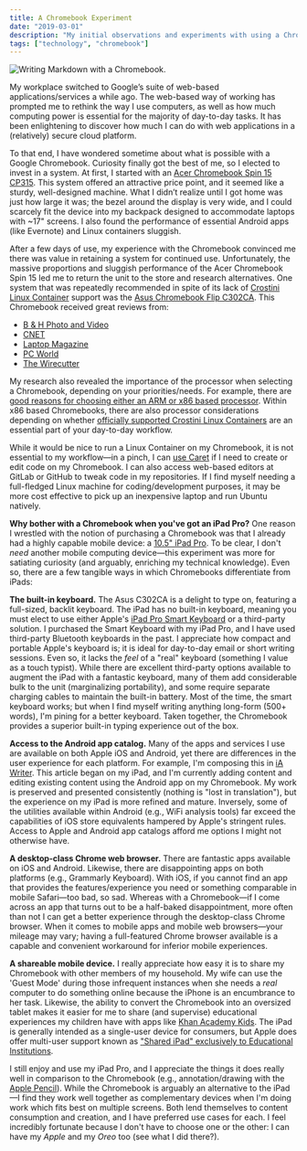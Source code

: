 ```yaml
---
title: A Chromebook Experiment
date: "2019-03-01"
description: "My initial observations and experiments with using a Chromebook in lieu of a conventional laptop."
tags: ["technology", "chromebook"]
---
```


![Writing Markdown with a Chromebook.](https://kmsmedia.kevansizemore.com/image/2019-03-01_a-chromebook-experiment-hero.jpg)

My workplace switched to Google’s suite of web-based applications/services a while ago. The web-based way of working has prompted me to rethink the way I use computers, as well as how much computing power is essential for the majority of day-to-day tasks. It has been enlightening to discover how much I can do with web applications in a (relatively) secure cloud platform.

To that end, I have wondered sometime about what is possible with a Google Chromebook. Curiosity finally got the best of me, so I elected to invest in a system. At first, I started with an [Acer Chromebook Spin 15 CP315](https://www.acer.com/ac/en/US/content/series/acerchromebookspin15cp315). This system offered an attractive price point, and it seemed like a sturdy, well-designed machine. What I didn’t realize until I got home was just how large it was; the bezel around the display is very wide, and I could scarcely fit the device into my backpack designed to accommodate laptops with ~17" screens. I also found the performance of essential Android apps (like Evernote) and Linux containers sluggish.

After a few days of use, my experience with the Chromebook convinced me there was value in retaining a system for continued use. Unfortunately, the massive proportions and sluggish performance of the Acer Chromebook Spin 15 led me to return the unit to the store and research alternatives. One system that was repeatedly recommended in spite of its lack of [Crostini Linux Container](https://chromium.googlesource.com/chromiumos/docs/+/master/containers_and_vms.md) support was the [Asus Chromebook Flip C302CA](https://www.asus.com/us/Laptops/ASUS-Chromebook-Flip-C302CA/). This Chromebook received great reviews from:

* [B & H Photo and Video](https://www.bhphotovideo.com/c/product/1304020-REG/asus_c302ca_dhm4_c302ca_64gb_chromebook.html)
* [CNET](https://www.cnet.com/reviews/asus-chromebook-flip-c302ca-review/)
* [Laptop Magazine](https://www.laptopmag.com/reviews/laptops/asus-chromebook-flip-c302ca)
* [PC World](https://www.pcworld.com/article/3196348/computers/asus-chromebook-flip-c302ca-review-a-versatile-laptop-with-lots-to-love.html)
* [The Wirecutter](https://thewirecutter.com/reviews/best-chromebook/)

My research also revealed the importance of the processor when selecting a Chromebook, depending on your priorities/needs. For example, there are [good reasons for choosing either an ARM or x86 based processor](https://www.howtogeek.com/180225/arm-vs.-intel-what-it-means-for-windows-chromebook-and-android-software-compatibility/). Within x86 based Chromebooks, there are also processor considerations depending on whether [officially supported Crostini Linux Containers](https://chromium.googlesource.com/chromiumos/docs/+/master/containers_and_vms.md#Hardware-Requirements) are an essential part of your day-to-day workflow.

While it would be nice to run a Linux Container on my Chromebook, it is not essential to my workflow—in a pinch, I can [use Caret](https://headmelted.com/coding-on-a-chromebook-84335cce96c8) if I need to create or edit code on my Chromebook. I can also access web-based editors at GitLab or GitHub to tweak code in my repositories. If I find myself needing a full-fledged Linux machine for coding/development purposes, it may be more cost effective to pick up an inexpensive laptop and run Ubuntu natively.

**Why bother with a Chromebook when you've got an iPad Pro?** One reason I wrestled with the notion of purchasing a Chromebook was that I already had a highly capable mobile device: a [10.5" iPad Pro](https://everymac.com/systems/apple/ipad/specs/apple-ipad-pro-10-5-inch-wi-fi-only-specs.html). To be clear, I don't _need_ another mobile computing device—this experiment was more for satiating curiosity (and arguably, enriching my technical knowledge). Even so, there are a few tangible ways in which Chromebooks differentiate from iPads:

**The built-in keyboard.** The Asus C302CA is a delight to type on, featuring a full-sized, backlit keyboard. The iPad has no built-in keyboard, meaning you must elect to use either Apple's [iPad Pro Smart Keyboard](https://www.apple.com/smart-keyboard/) or a third-party solution. I purchased the Smart Keyboard with my iPad Pro, and I have used third-party Bluetooth keyboards in the past. I appreciate how compact and portable Apple's keyboard is; it is ideal for day-to-day email or short writing sessions. Even so, it lacks the _feel_ of a "real" keyboard (something I value as a touch typist). While there are excellent third-party options available to augment the iPad with a fantastic keyboard, many of them add considerable bulk to the unit (marginalizing portability), and some require separate charging cables to maintain the built-in battery. Most of the time, the smart keyboard works; but when I find myself writing anything long-form (500+ words), I'm pining for a better keyboard. Taken together, the Chromebook provides a superior built-in typing experience out of the box.

**Access to the Android app catalog.** Many of the apps and services I use are available on both Apple iOS and Android, yet there are differences in the user experience for each platform. For example, I'm composing this in [iA Writer](https://ia.net/writer). This article began on my iPad, and I'm currently adding content and editing existing content using the Android app on my Chromebook. My work is preserved and presented consistently (nothing is "lost in translation"), but the experience on my iPad is more refined and mature. Inversely, some of the utilities available within Android (e.g., WiFi analysis tools) far exceed the capabilities of iOS store equivalents hampered by Apple's stringent rules. Access to Apple and Android app catalogs afford me options I might not otherwise have.

**A desktop-class Chrome web browser.** There are fantastic apps available on iOS and Android. Likewise, there are disappointing apps on both platforms (e.g., Grammarly Keyboard). With iOS, if you cannot find an app that provides the features/experience you need or something comparable in mobile Safari—too bad, so sad. Whereas with a Chromebook—if I come across an app that turns out to be a half-baked disappointment, more often than not I can get a better experience through the desktop-class Chrome browser. When it comes to mobile apps and mobile web browsers—your mileage may vary; having a full-featured Chrome browser available is a capable and convenient workaround for inferior mobile experiences.

**A shareable mobile device.** I really appreciate how easy it is to share my Chromebook with other members of my household. My wife can use the 'Guest Mode' during those infrequent instances when she needs a _real_ computer to do something online because the iPhone is an encumbrance to her task. Likewise, the ability to convert the Chromebook into an oversized tablet makes it easier for me to share (and supervise) educational experiences my children have with apps like [Khan Academy Kids](https://www.khanacademy.org/kids). The iPad is generally intended as a single-user device for consumers, but Apple does offer multi-user support known as ["Shared iPad" exclusively to Educational Institutions](https://www.apple.com/education/it/#get-right-materials).

I still enjoy and use my iPad Pro, and I appreciate the things it does really well in comparison to the Chromebook (e.g., annotation/drawing with the [Apple Pencil](https://www.apple.com/apple-pencil/)). While the Chromebook is arguably an alternative to the iPad—I find they work well together as complementary devices when I'm doing work which fits best on multiple screens. Both lend themselves to content consumption and creation, and I have preferred use cases for each. I feel incredibly fortunate because I don't have to choose one or the other: I can have my _Apple_ and my _Oreo_ too (see what I did there?).
